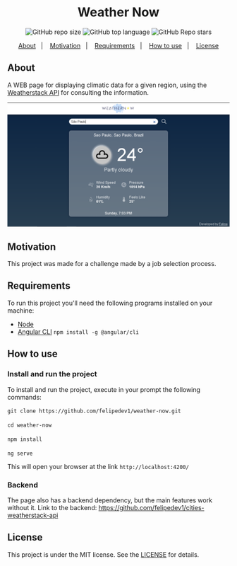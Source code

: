 <h1 align="center">
  Weather Now
</h1>

<div align="center">
  <img alt="GitHub repo size" src="https://img.shields.io/github/repo-size/felipedev1/weather-now">
  <img alt="GitHub top language" src="https://img.shields.io/github/languages/top/felipedev1/weather-now">
  <img alt="GitHub Repo stars" src="https://img.shields.io/github/stars/felipedev1/weather-now?style=social">
</div>


<p align="center">
  <a href="#About">About</a>&nbsp;&nbsp;&nbsp;|&nbsp;&nbsp;&nbsp;
  <a href="#Motivation">Motivation</a>&nbsp;&nbsp;&nbsp;|&nbsp;&nbsp;&nbsp;
  <a href="#Requirements">Requirements</a>&nbsp;&nbsp;&nbsp;|&nbsp;&nbsp;&nbsp;
  <a href="#How-to-use">How to use</a>&nbsp;&nbsp;&nbsp;|&nbsp;&nbsp;&nbsp;
  <a href="#License">License</a>
</p>

## About

A WEB page for displaying climatic data for a given region, using the [Weatherstack API](weatherstack.com) for consulting the information.

<div align="center">
  <img alt="web home page" title="web home page" src=".github/desktop-preview.PNG" />
</div>

## Motivation

This project was made for a challenge made by a job selection process.

## Requirements

To run this project you'll need the following programs installed on your machine:

+ [Node](https://nodejs.org/en/download/)
+ [Angular CLI](https://cli.angular.io/) `npm install -g @angular/cli`

## How to use

### Install and run the project
  To install and run the project, execute in your prompt the following commands:

  ```shell
  git clone https://github.com/felipedev1/weather-now.git

  cd weather-now

  npm install

  ng serve
  ```

  This will open your browser at the link `http://localhost:4200/`

  ### Backend
  
  The page also has a backend dependency, but the main features work without it. Link to the backend: https://github.com/felipedev1/cities-weatherstack-api

## License

This project is under the MIT license. See the [LICENSE](https://github.com/felipedev1/weather-now/blob/master/LICENSE) for details.